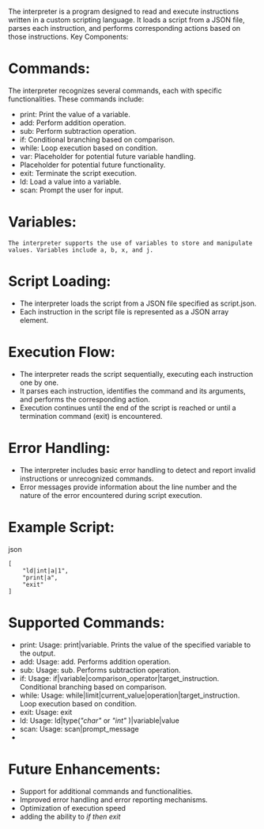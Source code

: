 


The interpreter is a program designed to read and execute instructions written in a custom scripting language. It loads a script from a JSON file, parses each instruction, and performs corresponding actions based on those instructions.
Key Components:

# Commands: 
The interpreter recognizes several commands, each with specific functionalities. These commands include:
* print: Print the value of a variable.
* add: Perform addition operation.
* sub: Perform subtraction operation.
* if: Conditional branching based on comparison.
* while: Loop execution based on condition.
* var: Placeholder for potential future variable handling.
* Placeholder for potential future functionality.
* exit: Terminate the script execution.
* ld: Load a value into a variable.
* scan: Prompt the user for input.

# Variables: 
    The interpreter supports the use of variables to store and manipulate values. Variables include a, b, x, and j.

# Script Loading:

*    The interpreter loads the script from a JSON file specified as script.json.
*    Each instruction in the script file is represented as a JSON array element.

# Execution Flow:

*   The interpreter reads the script sequentially, executing each instruction one by one.
*  It parses each instruction, identifies the command and its arguments, and performs the corresponding action.
* Execution continues until the end of the script is reached or until a termination command (exit) is encountered.

# Error Handling:

*    The interpreter includes basic error handling to detect and report invalid instructions or unrecognized commands.
*    Error messages provide information about the line number and the nature of the error encountered during script execution.

# Example Script:

json

    [
        "ld|int|a|1",
        "print|a",
        "exit"
    ]

# Supported Commands:

*    print: Usage: print|variable. Prints the value of the specified variable to the output.
*    add: Usage: add. Performs addition operation.
*    sub: Usage: sub. Performs subtraction operation.
*    if: Usage: if|variable|comparison_operator|target_instruction. Conditional branching based on comparison.
*    while: Usage: while|limit|current_value|operation|target_instruction. Loop execution based on condition.
*    exit: Usage: exit
*    ld: Usage: ld|type(*"char"* or *"int"* )|variable|value
*    scan: Usage: scan|prompt_message
*    
# Future Enhancements:

*   Support for additional commands and functionalities.
*   Improved error handling and error reporting mechanisms.
*   Optimization of execution speed
*   adding the ability to *if then exit*
